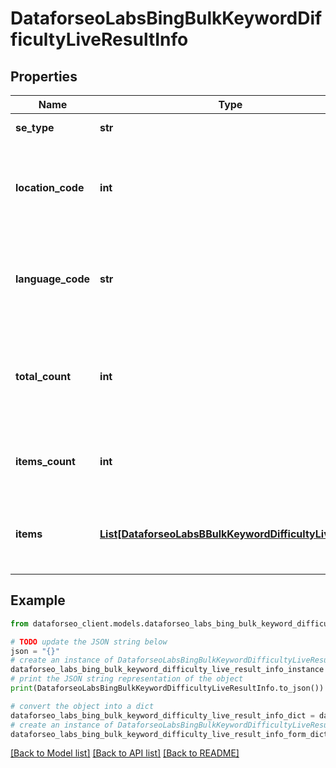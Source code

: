 # DataforseoLabsBingBulkKeywordDifficultyLiveResultInfo


## Properties

Name | Type | Description | Notes
------------ | ------------- | ------------- | -------------
**se_type** | **str** | search engine type | [optional] 
**location_code** | **int** | location code in a POST array if there is no data, then the value is null | [optional] 
**language_code** | **str** | language code in a POST array if there is no data, then the value is null | [optional] 
**total_count** | **int** | total amount of results in our database relevant to your request | [optional] 
**items_count** | **int** | the number of results returned in the items array | [optional] 
**items** | [**List[DataforseoLabsBBulkKeywordDifficultyLiveItem]**](DataforseoLabsBBulkKeywordDifficultyLiveItem.md) | contains keywords and related keyword difficulty scores | [optional] 

## Example

```python
from dataforseo_client.models.dataforseo_labs_bing_bulk_keyword_difficulty_live_result_info import DataforseoLabsBingBulkKeywordDifficultyLiveResultInfo

# TODO update the JSON string below
json = "{}"
# create an instance of DataforseoLabsBingBulkKeywordDifficultyLiveResultInfo from a JSON string
dataforseo_labs_bing_bulk_keyword_difficulty_live_result_info_instance = DataforseoLabsBingBulkKeywordDifficultyLiveResultInfo.from_json(json)
# print the JSON string representation of the object
print(DataforseoLabsBingBulkKeywordDifficultyLiveResultInfo.to_json())

# convert the object into a dict
dataforseo_labs_bing_bulk_keyword_difficulty_live_result_info_dict = dataforseo_labs_bing_bulk_keyword_difficulty_live_result_info_instance.to_dict()
# create an instance of DataforseoLabsBingBulkKeywordDifficultyLiveResultInfo from a dict
dataforseo_labs_bing_bulk_keyword_difficulty_live_result_info_form_dict = dataforseo_labs_bing_bulk_keyword_difficulty_live_result_info.from_dict(dataforseo_labs_bing_bulk_keyword_difficulty_live_result_info_dict)
```
[[Back to Model list]](../README.md#documentation-for-models) [[Back to API list]](../README.md#documentation-for-api-endpoints) [[Back to README]](../README.md)


